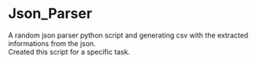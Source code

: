 # Json_Parser
A random  json parser  python script  and generating csv with the extracted informations from the json.  
Created this script for a specific task.
